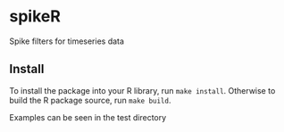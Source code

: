 # spikeR
Spike filters for timeseries data

## Install

To install the package into your R library, run `make install`.
Otherwise to build the R package source, run `make build`.

Examples can be seen in the test directory

